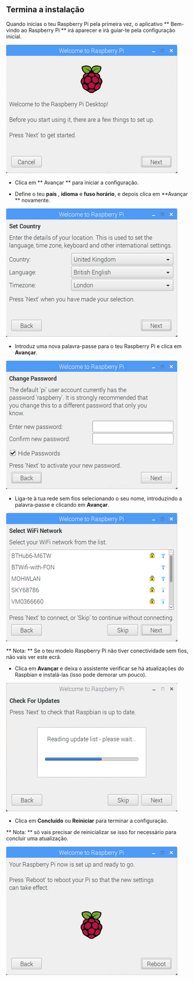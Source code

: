 ## Termina a instalação

Quando inicias o teu Raspberry Pi pela primeira vez, o aplicativo ** Bem-vindo ao Raspberry Pi ** irá aparecer e irá guiar-te pela configuração inicial.

![assistente do Raspberry Pi](images/piwiz.gif)

+ Clica em ** Avançar ** para iniciar a configuração.

+ Define o teu **país** , **idioma** e **fuso horário**, e depois clica em **Avançar ** novamente.

![país do assistente do Raspberry Pi](images/piwiz2.PNG)

+ Introduz uma nova palavra-passe para o teu Raspberry Pi e clica em **Avançar**.

![palavra-passe do assistente do Raspberry Pi](images/piwiz3.PNG)

+ Liga-te à tua rede sem fios selecionando o seu nome, introduzindo a palavra-passe e clicando em **Avançar**.

![assistente de rede sem fios do Raspberry Pi](images/piwiz4.PNG)

** Nota: ** Se o teu modelo Raspberry Pi não tiver conectividade sem fios, não vais ver este ecrã.

+ Clica em **Avançar** e deixa o assistente verificar se há atualizações do Raspbian e instalá-las (isso pode demorar um pouco).

![atualização do assistente do Raspberry Pi](images/piwiz6.PNG)

+ Clica em **Concluído** ou **Reiniciar** para terminar a configuração.

** Nota: ** só vais precisar de reinicializar se isso for necessário para concluir uma atualização.

![assistente do Raspberry Pi terminado](images/piwiz7.PNG)